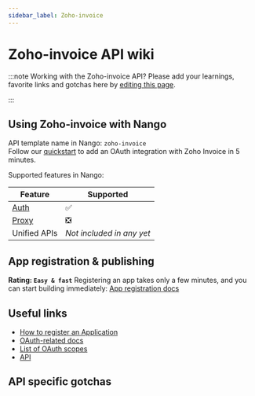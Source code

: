 ```yaml
---
sidebar_label: Zoho-invoice
---
```


# Zoho-invoice API wiki

:::note Working with the Zoho-invoice API?
Please add your learnings, favorite links and gotchas here by [editing this page](https://github.com/nangohq/nango/tree/master/docs/docs/providers/Zoho-invoice.md).

:::

## Using Zoho-invoice with Nango

API template name in Nango: `zoho-invoice`  
Follow our [quickstart](../quickstart.md) to add an OAuth integration with Zoho Invoice in 5 minutes.

Supported features in Nango:

| Feature                            | Supported                 |
| ---------------------------------- | ------------------------- |
| [Auth](/nango-auth/core-concepts)  | ✅                        |
| [Proxy](/nango-unified-apis/proxy) | ❎                        |
| Unified APIs                       | _Not included in any yet_ |

## App registration & publishing

**Rating: `Easy & fast`**
Registering an app takes only a few minutes, and you can start building immediately: [App registration docs](https://accounts.zoho.com/developerconsole)



## Useful links

- [How to register an Application](https://www.zoho.com/invoice/api/v3/oauth/#overview:~:text=Step%201%3A%20Registering%20New%20Client)
- [OAuth-related docs](https://www.zoho.com/invoice/api/v3/oauth/#overview)
- [List of OAuth scopes](https://www.zoho.com/invoice/api/v3/oauth/#overview:~:text=List%20of%20scopes%20available%20in%20Zoho%20Invoice%20%3A)
- [API](https://www.zoho.com/invoice/api/v3/apicollection/#overview)


## API specific gotchas

